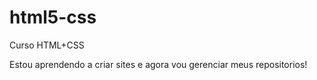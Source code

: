 # html5-css
Curso HTML+CSS


Estou aprendendo a criar sites e agora vou gerenciar meus repositorios!